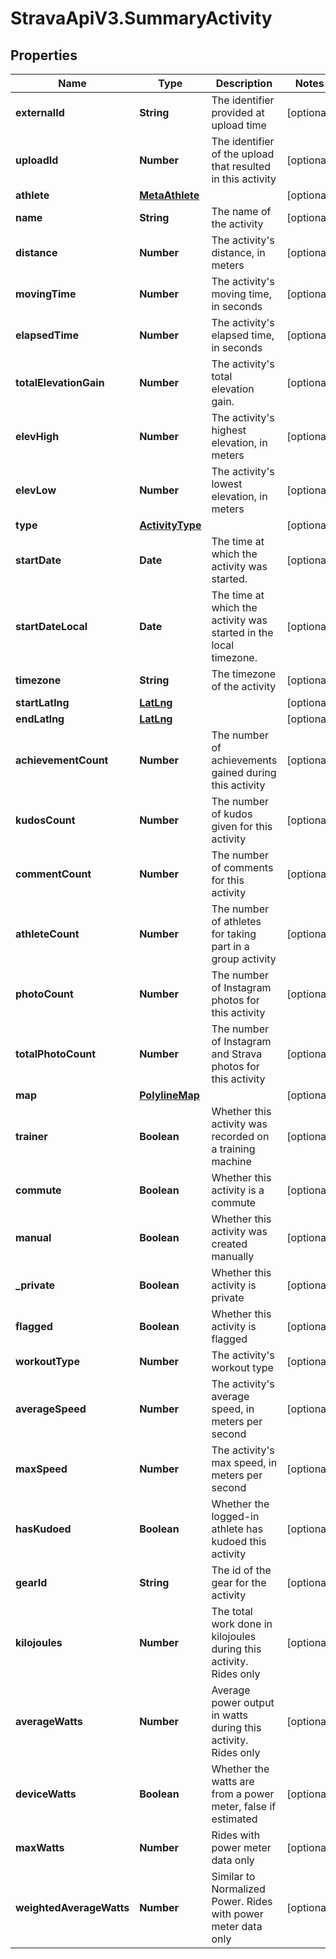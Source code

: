 # StravaApiV3.SummaryActivity

## Properties
Name | Type | Description | Notes
------------ | ------------- | ------------- | -------------
**externalId** | **String** | The identifier provided at upload time | [optional] 
**uploadId** | **Number** | The identifier of the upload that resulted in this activity | [optional] 
**athlete** | [**MetaAthlete**](MetaAthlete.md) |  | [optional] 
**name** | **String** | The name of the activity | [optional] 
**distance** | **Number** | The activity&#39;s distance, in meters | [optional] 
**movingTime** | **Number** | The activity&#39;s moving time, in seconds | [optional] 
**elapsedTime** | **Number** | The activity&#39;s elapsed time, in seconds | [optional] 
**totalElevationGain** | **Number** | The activity&#39;s total elevation gain. | [optional] 
**elevHigh** | **Number** | The activity&#39;s highest elevation, in meters | [optional] 
**elevLow** | **Number** | The activity&#39;s lowest elevation, in meters | [optional] 
**type** | [**ActivityType**](ActivityType.md) |  | [optional] 
**startDate** | **Date** | The time at which the activity was started. | [optional] 
**startDateLocal** | **Date** | The time at which the activity was started in the local timezone. | [optional] 
**timezone** | **String** | The timezone of the activity | [optional] 
**startLatlng** | [**LatLng**](LatLng.md) |  | [optional] 
**endLatlng** | [**LatLng**](LatLng.md) |  | [optional] 
**achievementCount** | **Number** | The number of achievements gained during this activity | [optional] 
**kudosCount** | **Number** | The number of kudos given for this activity | [optional] 
**commentCount** | **Number** | The number of comments for this activity | [optional] 
**athleteCount** | **Number** | The number of athletes for taking part in a group activity | [optional] 
**photoCount** | **Number** | The number of Instagram photos for this activity | [optional] 
**totalPhotoCount** | **Number** | The number of Instagram and Strava photos for this activity | [optional] 
**map** | [**PolylineMap**](PolylineMap.md) |  | [optional] 
**trainer** | **Boolean** | Whether this activity was recorded on a training machine | [optional] 
**commute** | **Boolean** | Whether this activity is a commute | [optional] 
**manual** | **Boolean** | Whether this activity was created manually | [optional] 
**_private** | **Boolean** | Whether this activity is private | [optional] 
**flagged** | **Boolean** | Whether this activity is flagged | [optional] 
**workoutType** | **Number** | The activity&#39;s workout type | [optional] 
**averageSpeed** | **Number** | The activity&#39;s average speed, in meters per second | [optional] 
**maxSpeed** | **Number** | The activity&#39;s max speed, in meters per second | [optional] 
**hasKudoed** | **Boolean** | Whether the logged-in athlete has kudoed this activity | [optional] 
**gearId** | **String** | The id of the gear for the activity | [optional] 
**kilojoules** | **Number** | The total work done in kilojoules during this activity. Rides only | [optional] 
**averageWatts** | **Number** | Average power output in watts during this activity. Rides only | [optional] 
**deviceWatts** | **Boolean** | Whether the watts are from a power meter, false if estimated | [optional] 
**maxWatts** | **Number** | Rides with power meter data only | [optional] 
**weightedAverageWatts** | **Number** | Similar to Normalized Power. Rides with power meter data only | [optional] 


